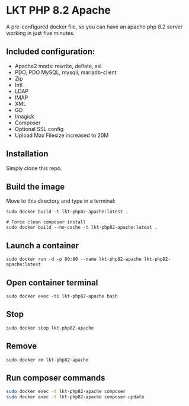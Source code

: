 # LKT PHP 8.2 Apache

A pre-configured docker file, so you can have an apache php 8.2 server working in just five minutes.

## Included configuration:
- Apache2 mods: rewrite, deflate, ssl
- PDO, PDO MySQL, mysqli, mariadb-client
- Zip
- Intl
- LDAP
- IMAP
- XML
- GD
- Imagick
- Composer
- Optional SSL config
- Upload Max Filesize increased to 20M

## Installation
Simply clone this repo.

## Build the image
Move to this directory and type in a terminal:

```shell
sudo docker build -t lkt-php82-apache:latest .

# Force clean composer install
sudo docker build --no-cache -t lkt-php82-apache:latest .
```

## Launch a container
```shell
sudo docker run -d -p 80:80 --name lkt-php82-apache lkt-php82-apache:latest
```

## Open container terminal
```shell
sudo docker exec -ti lkt-php82-apache bash
```

## Stop
```shell
sudo docker stop lkt-php82-apache
```

## Remove
```shell
sudo docker rm lkt-php82-apache
```

## Run composer commands
```bash
sudo docker exec -t lkt-php82-apache composer
sudo docker exec -t lkt-php82-apache composer update
```
